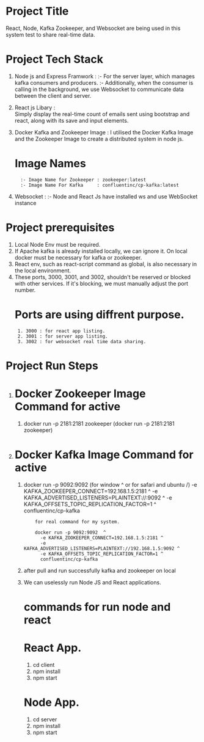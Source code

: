 # Project Title

React, Node, Kafka Zookeeper, and Websocket are being used in this system test to share real-time data.

# Project Tech Stack

1.  Node js and Express Framwork :
    :- For the server layer, which manages kafka consumers and producers.
    :- Additionally, when the consumer is calling in the background, we use Websocket to communicate data between the client and server.
2.  React js Libary :  
     Simply display the real-time count of emails sent using bootstrap and react, along with its save and input elements.
3.  Docker Kafka and Zookeeper Image :
    I utilised the Docker Kafka Image and the Zookeeper Image to create a distributed system in node js.

    # Image Names

          :- Image Name for Zookeeper : zookeeper:latest
          :- Image Name For Kafka     : confluentinc/cp-kafka:latest

4.  Websocket :
    :- Node and React Js have installed ws and use WebSocket instance

# Project prerequisites

1.  Local Node Env must be required.
2.  If Apache kafka is already installed locally, we can ignore it. On local docker must be necessary for kafka or zookeeper.
3.  React env, such as react-script command as global, is also necessary in the local environment.
4.  These ports, 3000, 3001, and 3002, shouldn't be reserved or blocked with other services. If it's blocking, we must manually adjust the port number.
    # Ports are using diffrent purpose.
         1. 3000 : for react app listing.
         2. 3001 : for server app listing.
         3. 3002 : for websocket real time data sharing.

# Project Run Steps

1.  # Docker Zookeeper Image Command for active
    1. docker run -p <default port>2181:<default port>2181 zookeeper (docker run -p 2181:2181 zookeeper)
2.  # Docker Kafka Image Command for active

    1.  docker run -p <default port for kafka>9092:<default port for kafka>9092 (for window ^ or for safari and ubuntu /)
        -e KAFKA_ZOOKEEPER_CONNECT=<your sys private ip>192.168.1.5:<default port>2181 ^
        -e KAFKA_ADVERTISED_LISTENERS=PLAINTEXT://<private sys ip add>:9092 ^
        -e KAFKA_OFFSETS_TOPIC_REPLICATION_FACTOR=1 ^
        <kafka image name>confluentinc/cp-kafka

                for real command for my system.

                docker run -p 9092:9092  ^
                  -e KAFKA_ZOOKEEPER_CONNECT=192.168.1.5:2181 ^
                  -e KAFKA_ADVERTISED_LISTENERS=PLAINTEXT://192.168.1.5:9092 ^
                  -e KAFKA_OFFSETS_TOPIC_REPLICATION_FACTOR=1 ^
                  confluentinc/cp-kafka

    2.  after pull and run successfully kafka and zookeeper on local
    3.  We can uselessly run Node JS and React applications.
        # commands for run node and react
        # React App.
        1. cd client
        2. npm install
        3. npm start
        # Node App.
        1. cd server
        2. npm install
        3. npm start
